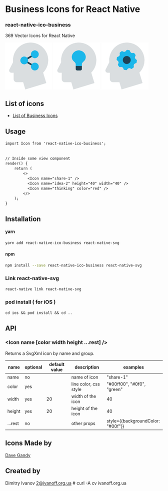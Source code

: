 # Business Icons for React Native

### react-native-ico-business

369 Vector Icons for React Native

<img src="./static/share-1.png" alt="share-1" width="150" height="150"> <img src="./static/idea-2.png" alt="idea-2" width="150" height="150"> <img src="./static/thinking.png" alt="thinking" width="150" height="150">

## List of icons

- [List of Business Icons](http://ico.simpleness.org/pack/business)

## Usage

```
import Icon from 'react-native-ico-business';


// Inside some view component
render() {
    return (
        <>
          <Icon name="share-1" />
          <Icon name="idea-2" height="40" width="40" />
          <Icon name="thinking" color="red" />
        </>
    );
}

```

## Installation

#### yarn

```bash
yarn add react-native-ico-business react-native-svg
```

#### npm

```bash
npm install --save react-native-ico-business react-native-svg
```

### Link react-native-svg

```bash
react-native link react-native-svg
```

### pod install ( for iOS )

```
cd ios && pod install && cd ..
```

## API

### <Icon name [color width height ...rest] />

Returns a SvgXml icon by name and group.

 name | optional | default value | description | examples
------|----------|---------------|-------------|---------
name | no |  | name of icon | "share-1"
color | yes | | line color, css style | "#00ff00", "#0f0", "green"
width | yes | 20 | width of the icon | 40
height | yes | 20 | height of the icon | 40
...rest | no | | other props | style={{backgroundColor: "#00f"}}

## Icons Made by

[Dave Gandy](https://www.flaticon.com/authors/dave-gandy)

## Created by

Dimitry Ivanov <2@ivanoff.org.ua> # curl -A cv ivanoff.org.ua
